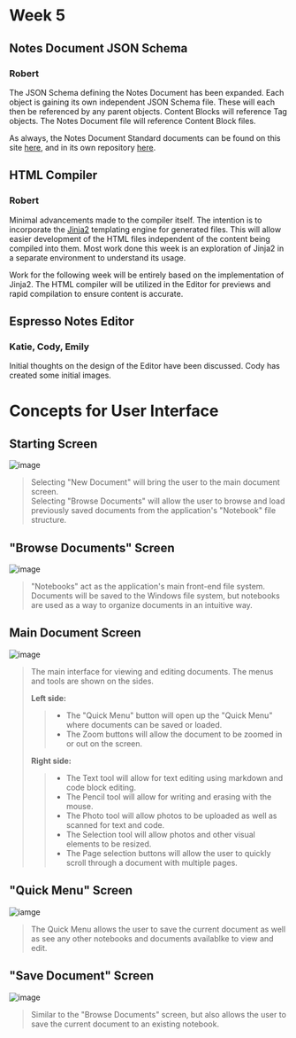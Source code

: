 # Week 5

## Notes Document JSON Schema

### Robert

The JSON Schema defining the Notes Document has been expanded.
Each object is gaining its own independent JSON Schema file. 
These will each then be referenced by any parent objects.
Content Blocks will reference Tag objects.
The Notes Document file will reference Content Block files.

As always, the Notes Document Standard documents can be found on this site [here](../docs/schemas.html), and in its own repository [here](https://github.com/Espresso-Notes/NotesDocumentStandard).

## HTML Compiler

### Robert

Minimal advancements made to the compiler itself.
The intention is to incorporate the [Jinja2](https://jinja.palletsprojects.com/en/3.1.x/) templating engine for generated files.
This will allow easier development of the HTML files independent of the content being compiled into them.
Most work done this week is an exploration of Jinja2 in a separate environment to understand its usage.

Work for the following week will be entirely based on the implementation of Jinja2.
The HTML compiler will be utilized in the Editor for previews and rapid compilation to ensure content is accurate.

## Espresso Notes Editor

### Katie, Cody, Emily

Initial thoughts on the design of the Editor have been discussed.
Cody has created some initial images.

# Concepts for User Interface

## Starting Screen
![image](week5/Start_Screen.png)
> Selecting "New Document" will bring the user to the main document screen.  
> Selecting "Browse Documents" will allow the user to browse and load previously saved documents from the application's "Notebook" file structure.

## "Browse Documents" Screen
![image](week5/Browse_Screen.png)
> "Notebooks" act as the application's main front-end file system. Documents will be saved to the Windows file system, but notebooks are used as a way to organize documents in an intuitive way.

## Main Document Screen
![image](week5/Document_Screen.png)
> The main interface for viewing and editing documents. The menus and tools are shown on the sides.
> 
> **Left side:**  
>> - The "Quick Menu" button will open up the "Quick Menu" where documents can be saved or loaded.  
>> - The Zoom buttons will allow the document to be zoomed in or out on the screen.
>  
> **Right side:**
>> - The Text tool will allow for text editing using markdown and code block editing.
>> - The Pencil tool will allow for writing and erasing with the mouse.
>> - The Photo tool will allow photos to be uploaded as well as scanned for text and code.
>> - The Selection tool will allow photos and other visual elements to be resized.
>> - The Page selection buttons will allow the user to quickly scroll through a document with multiple pages.

## "Quick Menu" Screen
![iamge](week5/Menu_Screen.png)
> The Quick Menu allows the user to save the current document as well as see any other notebooks and documents availablke to view and edit.

## "Save Document" Screen
![image](week5/Save_Screen.png)
> Similar to the "Browse Documents" screen, but also allows the user to save the current document to an existing notebook.
